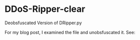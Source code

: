# DDoS-Ripper-clear
Deobsfuscated Version of DRipper.py

For my blog post, I examined the file and unobsfuscated it. See: 
